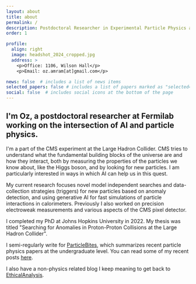 ```yaml
---
layout: about
title: about
permalink: /
description: Postdoctoral Researcher in Experimental Particle Physics at Fermilab
order: 1

profile:
  align: right
  image: headshot_2024_cropped.jpg
  address: >
    <p>Office: 1106, Wilson Hall</p>
    <p>Email: oz.amram[at]gmail.com</p>

news: false  # includes a list of news items
selected_papers: false # includes a list of papers marked as "selected={true}"
social: false  # includes social icons at the bottom of the page
---
```


## I'm Oz, a postdoctoral researcher at Fermilab working on the intersection of AI and particle physics.

I'm a part of the CMS experiment at the Large Hadron Collider. 
CMS tries to understand what the fundamental building blocks of
the universe are and how they interact, both by measuring the properties of the
particles we know about, like the Higgs boson, and by looking for new
particles.
I am particularly interested in ways in which AI can help us
in this quest.


My current research focuses novel model independent searches and
data-collection strategies (triggers) for new particles
based on anomaly detection,
and using generative AI for fast simulations of particle interactions in calorimeters. 
Previously I also worked on precision electroweak measurements
and various aspects of the CMS pixel detector.

I completed my PhD at Johns Hopkins University in 2022.
My thesis was titled "Searching for Anomalies in Proton-Proton Collisions at the Large Hadron Collider".


I semi-regularly write for [ParticleBites](https://www.particlebites.com/), which summarizes recent particle physics papers at the undergraduate
level. You can read some of my recent posts
[here](https://www.particlebites.com/?author=30). 

I also have a non-physics related blog I keep meaning to get back to
[EthicalAnalysis](https://ethicalanalysisblog.wordpress.com/).
